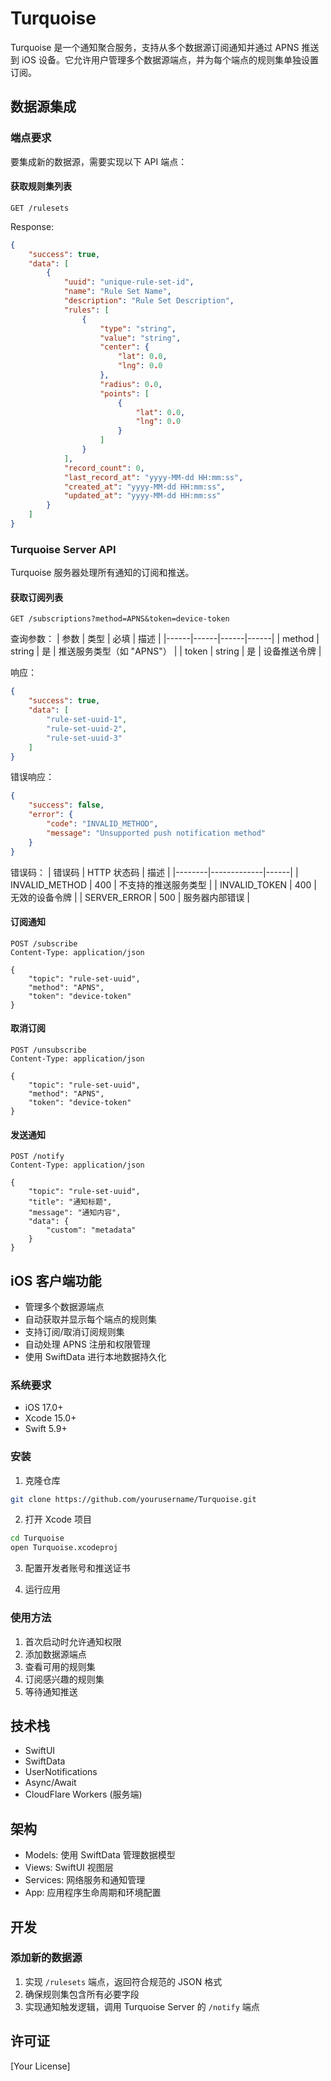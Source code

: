 # Turquoise

Turquoise 是一个通知聚合服务，支持从多个数据源订阅通知并通过 APNS 推送到 iOS 设备。它允许用户管理多个数据源端点，并为每个端点的规则集单独设置订阅。

## 数据源集成

### 端点要求

要集成新的数据源，需要实现以下 API 端点：

#### 获取规则集列表
```http
GET /rulesets
```

Response:
```json
{
    "success": true,
    "data": [
        {
            "uuid": "unique-rule-set-id",
            "name": "Rule Set Name",
            "description": "Rule Set Description",
            "rules": [
                {
                    "type": "string",
                    "value": "string",
                    "center": {
                        "lat": 0.0,
                        "lng": 0.0
                    },
                    "radius": 0.0,
                    "points": [
                        {
                            "lat": 0.0,
                            "lng": 0.0
                        }
                    ]
                }
            ],
            "record_count": 0,
            "last_record_at": "yyyy-MM-dd HH:mm:ss",
            "created_at": "yyyy-MM-dd HH:mm:ss",
            "updated_at": "yyyy-MM-dd HH:mm:ss"
        }
    ]
}
```

### Turquoise Server API

Turquoise 服务器处理所有通知的订阅和推送。

#### 获取订阅列表
```http
GET /subscriptions?method=APNS&token=device-token
```

查询参数：
| 参数 | 类型 | 必填 | 描述 |
|------|------|------|------|
| method | string | 是 | 推送服务类型（如 "APNS"） |
| token | string | 是 | 设备推送令牌 |

响应：
```json
{
    "success": true,
    "data": [
        "rule-set-uuid-1",
        "rule-set-uuid-2",
        "rule-set-uuid-3"
    ]
}
```

错误响应：
```json
{
    "success": false,
    "error": {
        "code": "INVALID_METHOD",
        "message": "Unsupported push notification method"
    }
}
```

错误码：
| 错误码 | HTTP 状态码 | 描述 |
|--------|-------------|------|
| INVALID_METHOD | 400 | 不支持的推送服务类型 |
| INVALID_TOKEN | 400 | 无效的设备令牌 |
| SERVER_ERROR | 500 | 服务器内部错误 |

#### 订阅通知
```http
POST /subscribe
Content-Type: application/json

{
    "topic": "rule-set-uuid",
    "method": "APNS",
    "token": "device-token"
}
```

#### 取消订阅
```http
POST /unsubscribe
Content-Type: application/json

{
    "topic": "rule-set-uuid",
    "method": "APNS",
    "token": "device-token"
}
```

#### 发送通知
```http
POST /notify
Content-Type: application/json

{
    "topic": "rule-set-uuid",
    "title": "通知标题",
    "message": "通知内容",
    "data": {
        "custom": "metadata"
    }
}
```

## iOS 客户端功能

- 管理多个数据源端点
- 自动获取并显示每个端点的规则集
- 支持订阅/取消订阅规则集
- 自动处理 APNS 注册和权限管理
- 使用 SwiftData 进行本地数据持久化

### 系统要求

- iOS 17.0+
- Xcode 15.0+
- Swift 5.9+

### 安装

1. 克隆仓库
```bash
git clone https://github.com/yourusername/Turquoise.git
```

2. 打开 Xcode 项目
```bash
cd Turquoise
open Turquoise.xcodeproj
```

3. 配置开发者账号和推送证书

4. 运行应用

### 使用方法

1. 首次启动时允许通知权限
2. 添加数据源端点
3. 查看可用的规则集
4. 订阅感兴趣的规则集
5. 等待通知推送

## 技术栈

- SwiftUI
- SwiftData
- UserNotifications
- Async/Await
- CloudFlare Workers (服务端)

## 架构

- Models: 使用 SwiftData 管理数据模型
- Views: SwiftUI 视图层
- Services: 网络服务和通知管理
- App: 应用程序生命周期和环境配置

## 开发

### 添加新的数据源

1. 实现 `/rulesets` 端点，返回符合规范的 JSON 格式
2. 确保规则集包含所有必要字段
3. 实现通知触发逻辑，调用 Turquoise Server 的 `/notify` 端点

## 许可证

[Your License] 
